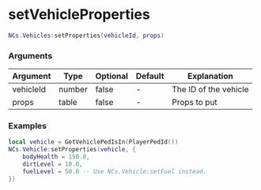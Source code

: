 # setVehicleProperties


```lua
NCs.Vehicles:setProperties(vehicleId, props)
``` 

### Arguments
| Argument  | Type   | Optional   | Default | Explanation          |
|-----------|--------|------------|---------|----------------------|
| vehicleId | number | false      | -       | The ID of the vehicle |
| props     | table  | false      | -       | Props to put         |

### Examples

```lua
local vehicle = GetVehiclePedIsIn(PlayerPedId())
NCs.Vehicle:setProperties(vehicle, { 
    bodyHealth = 150.0,
    dirtLevel = 10.0,
    fuelLevel = 50.0 -- Use NCs.Vehicle:setFuel instead.
})
```